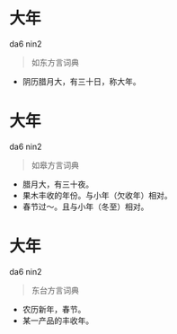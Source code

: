 # 大年
da6 nin2
> 如东方言词典
- 阴历腊月大，有三十日，称大年。

# 大年
da6 nin2
> 如皋方言词典
- 腊月大，有三十夜。
- 果木丰收的年份。与小年（欠收年）相对。
- 春节过～。且与小年（冬至）相对。

# 大年
da6 nin2
> 东台方言词典
- 农历新年，春节。
- 某一产品的丰收年。
